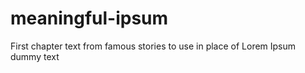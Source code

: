 # meaningful-ipsum
First chapter text from famous stories to use in place of Lorem Ipsum dummy text
